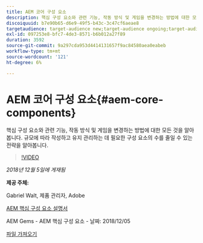 ```yaml
---
title: AEM 코어 구성 요소
description: 핵심 구성 요소와 관련 기능, 작동 방식 및 게임을 변경하는 방법에 대한 모든 것을 알아봅니다. 규모에 따라 작성하고 유지 관리하는 데 필요한 구성 요소의 수를 줄일 수 있는 전략을 알아봅니다.
discoiquuid: b7e90b65-d6e9-49f5-b43c-3c47cf6aeae8
targetaudience: target-audience new;target-audience ongoing;target-audience upgrader
exl-id: 097253e8-bfc7-4de3-8571-b6b012a27f89
duration: 3592
source-git-commit: 9a297cda953d4414131657f9ac84580aea0eabeb
workflow-type: tm+mt
source-wordcount: '121'
ht-degree: 6%

---
```


# AEM 코어 구성 요소{#aem-core-components}

핵심 구성 요소와 관련 기능, 작동 방식 및 게임을 변경하는 방법에 대한 모든 것을 알아봅니다. 규모에 따라 작성하고 유지 관리하는 데 필요한 구성 요소의 수를 줄일 수 있는 전략을 알아봅니다.

>[!VIDEO](https://video.tv.adobe.com/v/25674/)

*2018년 12월 5일에 게재됨*

**제공 주체:**

Gabriel Walt, 제품 관리자, Adobe

[AEM 핵심 구성 요소 설명서](https://helpx.adobe.com/experience-manager/core-components/user-guide.html)

AEM Gems - AEM 핵심 구성 요소 - 날짜: 2018/12/05

[파일 가져오기](assets/aem-gems-aem-sitescorecomponents-12052018.pdf)
